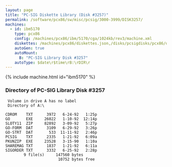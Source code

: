 ```yaml
---
layout: page
title: "PC-SIG Diskette Library (Disk #3257)"
permalink: /software/pcx86/sw/misc/pcsig/3000-3999/DISK3257/
machines:
  - id: ibm5170
    type: pcx86
    config: /machines/pcx86/ibm/5170/cga/1024kb/rev3/machine.xml
    diskettes: /machines/pcx86/diskettes.json,/disks/pcsigdisks/pcx86/diskettes.json
    autoGen: true
    autoMount:
      B: "PC-SIG Library Disk #3257"
    autoType: $date\r$time\rB:\rDIR\r
---
```


{% include machine.html id="ibm5170" %}

### Directory of PC-SIG Library Disk #3257

     Volume in drive A has no label
     Directory of A:\

    CDROM    TXT      3972   6-24-92   1:25p
    GO       EXE     26022   1-10-92  12:14p
    SLOTY11  ZIP     82892   3-09-92   5:27p
    GO-FORM  DAT      3109   6-29-92   3:26p
    GO-STRT  DAT       533  11-11-92   2:46p
    PCSIG    TXT      2335   1-21-92   6:09a
    PKUNZIP  EXE     23528   3-15-90   1:10a
    SHAREMAG TXT      1837   1-21-92   6:11a
    SIGORDER TXT      3332   6-25-92   2:28p
            9 file(s)     147560 bytes
                           10752 bytes free
